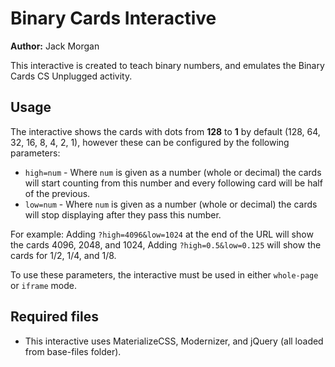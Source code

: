 # Binary Cards Interactive

**Author:** Jack Morgan

This interactive is created to teach binary numbers, and emulates the Binary Cards CS Unplugged activity.

## Usage

The interactive shows the cards with dots from **128** to **1** by default (128, 64, 32, 16, 8, 4, 2, 1), however these can be configured by the following parameters:

- `high=num` - Where `num` is given as a number (whole or decimal) the cards will start counting from this number and every following card will be half of the previous.
- `low=num` - Where `num` is given as a number (whole or decimal) the cards will stop displaying after they pass this number.

For example: Adding `?high=4096&low=1024` at the end of the URL will show the cards 4096, 2048, and 1024, Adding `?high=0.5&low=0.125` will show the cards for 1/2, 1/4, and 1/8.

To use these parameters, the interactive must be used in either `whole-page` or `iframe` mode.

## Required files

- This interactive uses MaterializeCSS, Modernizer, and jQuery (all loaded from base-files folder).
